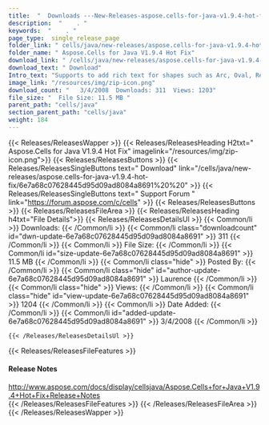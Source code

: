 ```yaml
---
title:  "  Downloads ---New-Releases-aspose.cells-for-java-v1.9.4-hot-fix . " 
description:  "    . " 
keywords:  "    . " 
page_type:  single_release_page
folder_link: " cells/java/new-releases/aspose.cells-for-java-v1.9.4-hot-fix/"
folder_name: " Aspose.Cells for Java V1.9.4 Hot Fix"
download_link: " /cells/java/new-releases/aspose.cells-for-java-v1.9.4-hot-fix/6e7a68c07628445d95d09ad8084a8691"
download_text: " Download"
Intro_text: "Supports to add rich text for shapes such as Arc, Oval, Rectangle..."
image_link: "/resources/img/zip-icon.png"
download_count: "   3/4/2008  Downloads: 311  Views: 1203"
file_size: "  File Size: 11.5 MB "
parent_path: "cells/java"
section_parent_path: "cells/java"
weight: 184
---
```


{{< Releases/ReleasesWapper >}}
  {{< Releases/ReleasesHeading H2txt=" Aspose.Cells for Java V1.9.4 Hot Fix" imagelink="/resources/img/zip-icon.png">}}
  {{< Releases/ReleasesButtons >}}
    {{< Releases/ReleasesSingleButtons text=" Download" link="/cells/java/new-releases/aspose.cells-for-java-v1.9.4-hot-fix/6e7a68c07628445d95d09ad8084a8691%20%20" >}}
    {{< Releases/ReleasesSingleButtons text=" Support Forum " link="https://forum.aspose.com/c/cells" >}}
  {{< Releases/ReleasesButtons >}}
  {{< Releases/ReleasesFileArea >}}
    {{< Releases/ReleasesHeading h4txt="File Details">}}
    {{< Releases/ReleasesDetailsUl >}}
            {{< Common/li  >}} Downloads: {{< /Common/li >}} 
      {{< Common/li class="downloadcount" id="dwn-update-6e7a68c07628445d95d09ad8084a8691" >}} 311 {{< /Common/li >}} 
      {{< Common/li  >}} File Size: {{< /Common/li >}} 
      {{< Common/li id="size-update-6e7a68c07628445d95d09ad8084a8691" >}} 11.5 MB {{< /Common/li >}} 
      {{< Common/li  class="hide" >}} Posted By: {{< /Common/li >}} 
      {{< Common/li class="hide" id="author-update-6e7a68c07628445d95d09ad8084a8691" >}} Laurence {{< /Common/li >}} 
      {{< Common/li class="hide"  >}} Views: {{< /Common/li >}} 
      {{< Common/li class="hide" id="view-update-6e7a68c07628445d95d09ad8084a8691" >}} 1204 {{< /Common/li >}} 
      {{< Common/li  >}} Date Added: {{< /Common/li >}} 
      {{< Common/li id="added-update-6e7a68c07628445d95d09ad8084a8691" >}} 3/4/2008 {{< /Common/li >}} 

    {{< /Releases/ReleasesDetailsUl >}}

  {{< Releases/ReleasesFileFeatures >}}
      <h4>Release Notes</h4><div><a href="http://www.aspose.com/docs/display/cellsjava/Aspose.Cells+for+Java+V1.9.4+Hot+Fix+Release+Notes">http://www.aspose.com/docs/display/cellsjava/Aspose.Cells+for+Java+V1.9.4+Hot+Fix+Release+Notes</a></div>
  {{< /Releases/ReleasesFileFeatures >}}
 {{< /Releases/ReleasesFileArea >}}
{{< /Releases/ReleasesWapper >}}


